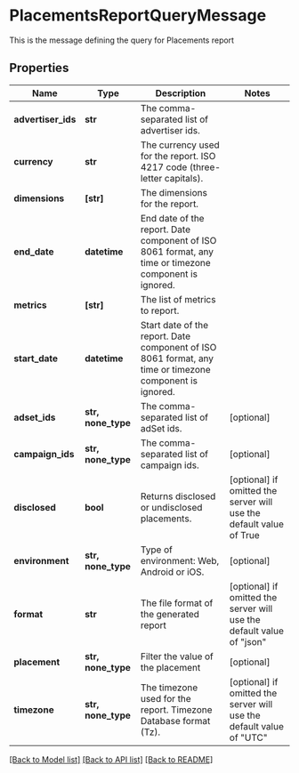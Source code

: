 # PlacementsReportQueryMessage

This is the message defining the query for Placements report

## Properties
Name | Type | Description | Notes
------------ | ------------- | ------------- | -------------
**advertiser_ids** | **str** | The comma-separated list of advertiser ids. | 
**currency** | **str** | The currency used for the report. ISO 4217 code (three-letter capitals). | 
**dimensions** | **[str]** | The dimensions for the report. | 
**end_date** | **datetime** | End date of the report. Date component of ISO 8061 format, any time or timezone component is ignored. | 
**metrics** | **[str]** | The list of metrics to report. | 
**start_date** | **datetime** | Start date of the report. Date component of ISO 8061 format, any time or timezone component is ignored. | 
**adset_ids** | **str, none_type** | The comma-separated list of adSet ids. | [optional] 
**campaign_ids** | **str, none_type** | The comma-separated list of campaign ids. | [optional] 
**disclosed** | **bool** | Returns disclosed or undisclosed placements. | [optional]  if omitted the server will use the default value of True
**environment** | **str, none_type** | Type of environment: Web, Android or iOS. | [optional] 
**format** | **str** | The file format of the generated report | [optional]  if omitted the server will use the default value of "json"
**placement** | **str, none_type** | Filter the value of the placement | [optional] 
**timezone** | **str, none_type** | The timezone used for the report. Timezone Database format (Tz). | [optional]  if omitted the server will use the default value of "UTC"

[[Back to Model list]](../README.md#documentation-for-models) [[Back to API list]](../README.md#documentation-for-api-endpoints) [[Back to README]](../README.md)


